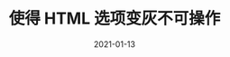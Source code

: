 ---
title: 使得 HTML 选项变灰不可操作
date: 2021-01-13
categories:
- Software-configuration
tags:
- Ubuntu
---